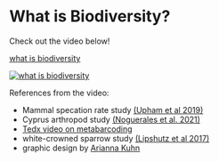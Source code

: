 # What is Biodiversity?

Check out the video below!

[what is biodiversity](https://img.youtube.com/vi/TNQEBCakHsA/0.jpg)

[![what is biodiversity](https://img.youtube.com/vi/TNQEBCakHsA/0.jpg)](https://www.youtube.com/watch?v=TNQEBCakHsA)

References from the video:

- Mammal specation rate study [(Upham et al 2019)](https://journals.plos.org/plosbiology/article?id=10.1371/journal.pbio.3000494)
- Cyprus arthropod study [(Noguerales et al. 2021)](https://onlinelibrary.wiley.com/doi/full/10.1111/mec.16275)
- [Tedx video on metabarcoding](https://www.youtube.com/watch?v=bdwU_ZPk1cY)
- white-crowned sparrow study [(Lipshutz et al 2017)](https://onlinelibrary.wiley.com/doi/abs/10.1111/mec.14002)
- graphic design by [Arianna Kuhn](https://ariannakuhn.com/)
